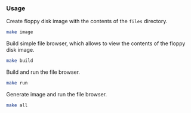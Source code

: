 ### Usage   
Create floppy disk image with the contents of the `files` directory.
```bash
make image
```   
Build simple file browser, which allows to view the contents of the floppy disk image.
```bash
make build
```   
Build and run the file browser.
```bash
make run
```   
Generate image and run the file browser.
```bash
make all
```   
